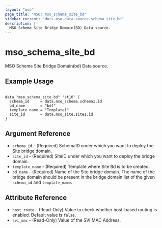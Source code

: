 ```yaml
---
layout: "mso"
page_title: "MSO: mso_schema_site_bd"
sidebar_current: "docs-mso-data-source-schema_site_bd"
description: |-
  MSO Schema Site Bridge Domain(BD) Data source.
---
```


# mso_schema_site_bd #

 MSO Schema Site Bridge Domain(bd) Data source.

## Example Usage ##

```hcl

data "mso_schema_site_bd" "st10" {
  schema_id     = data.mso_schema.schema1.id
  bd_name       = "bd4"
  template_name = "Template1"
  site_id       = data.mso_site.site1.id
}

```

## Argument Reference ##

* `schema_id` - (Required) SchemaID under which you want to deploy the Site bridge domain.
* `site_id` - (Required) SiteID under which you want to deploy the bridge domain.
* `template_name` - (Required) Template where Site Bd is to be created.
* `bd_name` - (Required) Name of the Site bridge domain. The name of the bridge domain should be present in the bridge domain list of the given `schema_id` and `template_name`.

## Attribute Reference ##

* `host_route` - (Read-Only) Value to check whether host-based routing is enabled. Default value is `false`.
* `svi_mac` - (Read-Only) Value of the SVI MAC Address.

